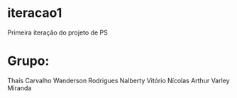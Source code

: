 # iteracao1
Primeira iteração do projeto de PS

# Grupo:
Thaís Carvalho
Wanderson Rodrigues
Nalberty Vitório
Nícolas Arthur
Varley Miranda
